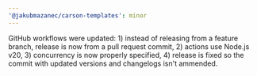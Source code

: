```yaml
---
'@jakubmazanec/carson-templates': minor
---
```


GitHub workflows were updated: 1) instead of releasing from a feature branch, release is now from a
pull request commit, 2) actions use Node.js v20, 3) concurrency is now properly specified, 4)
release is fixed so the commit with updated versions and changelogs isn't ammended.
